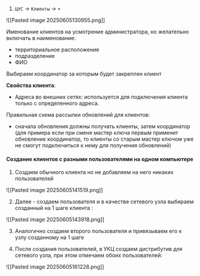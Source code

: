 
1. `ЦУС` -> `Клиенты` -> `+` 

![[Pasted image 20250605130955.png]]

Именование клиентов на усмотрение администратора, но желательно включать в наименование:
- территориальное расположение
- подразделение
- ФИО

Выбираем координатор за которым будет закреплен клиент

**Свойства клиента**:

- Адреса во внешних сетях: используется для подключения клиента только с определенного адреса.

Правильная схема рассылки обновлений для клиентов:

- сначала обновления должны получать клиенты, затем координатор (для примера если при смене мастер ключа первым применит обновление координатор, то клиенты со старым мастер ключом уже не смогут подключиться к нему для получения обновлений)

#### Создание клиентов с разными пользователями на одном компьютере

1. Создаем обычного клиента но не добавляем на него никаких пользователей

![[Pasted image 20250605141519.png]]

2. Далее - создаем пользователя и в качестве сетевого узла выбираем созданный на 1 шаге клиента :

![[Pasted image 20250605143918.png]]

3. Аналогично создаем второго пользователя и привязываем его к узлу созданному на 1 шаге 

4. После создания пользователей, в УКЦ создаем дистрибутив для сетевого узла, при этом отмечаем обоих пользователей:

![[Pasted image 20250605161228.png]]

